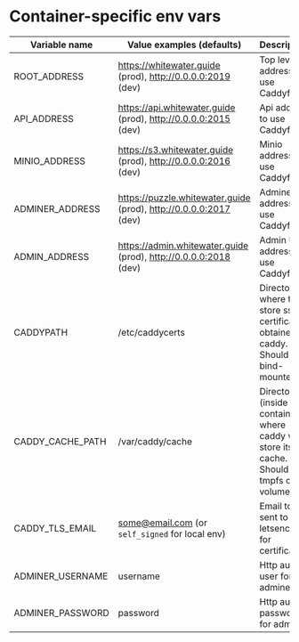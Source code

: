 # Container-specific env vars

| Variable name    | Value examples (defaults)                                         | Description                                                                              |
| ---------------- | ----------------------------------------------------------------- | ---------------------------------------------------------------------------------------- |
| ROOT_ADDRESS     | https://whitewater.guide (prod), http://0.0.0.0:2019 (dev)        | Top level address to use Caddyfile                                                       |
| API_ADDRESS      | https://api.whitewater.guide (prod), http://0.0.0.0:2015 (dev)    | Api address to use Caddyfile                                                             |
| MINIO_ADDRESS    | https://s3.whitewater.guide (prod), http://0.0.0.0:2016 (dev)     | Minio address to use Caddyfile                                                           |
| ADMINER_ADDRESS  | https://puzzle.whitewater.guide (prod), http://0.0.0.0:2017 (dev) | Adminer address to use Caddyfile                                                         |
| ADMIN_ADDRESS    | https://admin.whitewater.guide (prod), http://0.0.0.0:2018 (dev)  | Admin UI address to use Caddyfile                                                        |
| CADDYPATH        | /etc/caddycerts                                                   | Directory where to store ssl certificates obtained by caddy. Should me bind-mounted      |
| CADDY_CACHE_PATH | /var/caddy/cache                                                  | Directory (inside container) where caddy will store its cache. Should be tmpfs or volume |
| CADDY_TLS_EMAIL  | some@email.com (or `self_signed` for local env)                   | Email to be sent to letsencrypt for certificate                                          |
| ADMINER_USERNAME | username                                                          | Http auth user for adminer                                                               |
| ADMINER_PASSWORD | password                                                          | Http auth password for adminer                                                           |
